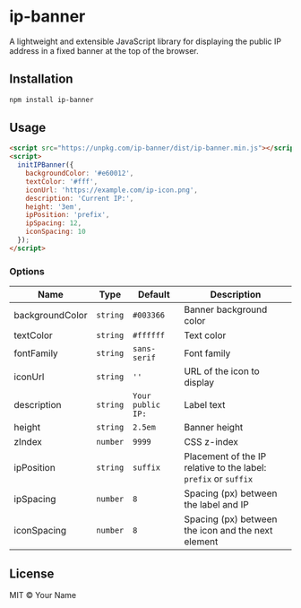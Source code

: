 # ip-banner

A lightweight and extensible JavaScript library for displaying the public IP address in a fixed banner at the top of the browser.

## Installation

```bash
npm install ip-banner
```

## Usage

```html
<script src="https://unpkg.com/ip-banner/dist/ip-banner.min.js"></script>
<script>
  initIPBanner({
    backgroundColor: '#e60012',
    textColor: '#fff',
    iconUrl: 'https://example.com/ip-icon.png',
    description: 'Current IP:',
    height: '3em',
    ipPosition: 'prefix',
    ipSpacing: 12,
    iconSpacing: 10
  });
</script>
```

### Options

| Name            | Type      | Default       | Description                                          |
|-----------------|-----------|---------------|------------------------------------------------------|
| backgroundColor | `string`  | `#003366`     | Banner background color                              |
| textColor       | `string`  | `#ffffff`     | Text color                                           |
| fontFamily      | `string`  | `sans-serif`  | Font family                                          |
| iconUrl         | `string`  | `''`          | URL of the icon to display                           |
| description     | `string`  | `Your public IP:` | Label text                                       |
| height          | `string`  | `2.5em`       | Banner height                                        |
| zIndex          | `number`  | `9999`        | CSS z-index                                          |
| ipPosition      | `string`  | `suffix`      | Placement of the IP relative to the label: `prefix` or `suffix` |
| ipSpacing       | `number`  | `8`           | Spacing (px) between the label and IP                |
| iconSpacing     | `number`  | `8`           | Spacing (px) between the icon and the next element   |

## License

MIT © Your Name
